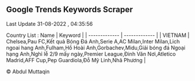 

## Google Trends Keywords Scraper 
 
Last Update 31-08-2022 , 04:35:56

Country List :
 Name  | Keyword |
| ------------- | ------------- |
| VIETNAM | Chelsea,Pau FC,Kết quả Bóng Đá Anh,Serie A,AC Milan,Inter Milan,Lich ngoai hang Anh,Fulham,Hồ Hoài Anh,Gorbachev,Midu,Giải bóng đá Ngoại hạng Anh,Nghỉ lễ 2/9 mấy ngày,Premier League,Đinh Văn Nơi,Atletico Madrid,AFF Cup,Pep Guardiola,Đỗ Mỹ Linh,Nhã Phương |



© Abdul Muttaqin 
